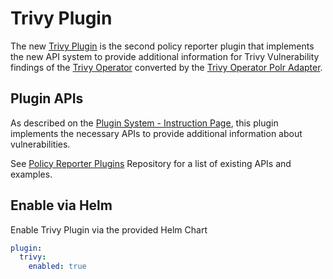 # Trivy Plugin

The new [Trivy Plugin](https://github.com/kyverno/policy-reporter-plugins/tree/main/plugins/trivy) is the second policy reporter plugin that implements the new API system to provide additional information for Trivy Vulnerability findings of the [Trivy Operator](https://github.com/aquasecurity/trivy-operator) converted by the [Trivy Operator Polr Adapter](https://github.com/fjogeleit/trivy-operator-polr-adapter).

## Plugin APIs

As described on the [Plugin System - Instruction Page](./introduction), this plugin implements the necessary APIs to provide additional information about vulnerabilities.

See [Policy Reporter Plugins](https://github.com/kyverno/policy-reporter-plugins/) Repository for a list of existing APIs and examples.

## Enable via Helm

Enable Trivy Plugin via the provided Helm Chart

```yaml
plugin:
  trivy:
    enabled: true
```
